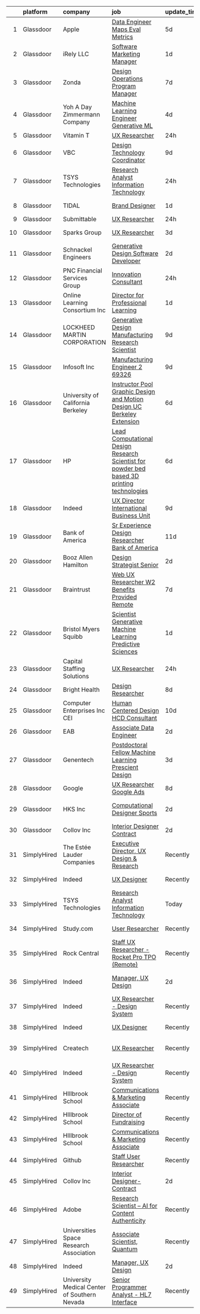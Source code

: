 

|    | platform    | company                                      | job                                                                                                                                                                                                                                                                                                                                                                                                                                                                                                                                                                                                                                                                                                                                                                                                                                                                                                                                                                                                                                                                                                                                                                                                                                                                                                                                                    | update_time   | location                  |
|---:|:------------|:---------------------------------------------|:-------------------------------------------------------------------------------------------------------------------------------------------------------------------------------------------------------------------------------------------------------------------------------------------------------------------------------------------------------------------------------------------------------------------------------------------------------------------------------------------------------------------------------------------------------------------------------------------------------------------------------------------------------------------------------------------------------------------------------------------------------------------------------------------------------------------------------------------------------------------------------------------------------------------------------------------------------------------------------------------------------------------------------------------------------------------------------------------------------------------------------------------------------------------------------------------------------------------------------------------------------------------------------------------------------------------------------------------------------|:--------------|:--------------------------|
|  1 | Glassdoor   | Apple                                        | [Data Engineer  Maps Eval Metrics](https://www.glassdoor.com/partner/jobListing.htm?pos=105&ao=1110586&s=58&guid=00000181e1bdaaf680bae2734b1641b7&src=GD_JOB_AD&t=SR&vt=w&cs=1_5abf1d10&cb=1657349713008&jobListingId=1007981077197&cpc=8795CF9063CD573D&jrtk=3-0-1g7grrap6h4ev801-1g7grraplgahd800-fcb89ba8530a05ad--6NYlbfkN0BvKrLyj5gPmtZO9T8euul8TCxuuKNOtzRJOomxnwSEodTz2Bc-sPZlt2Zgji_QUXGcPDDC0toIwkjjSX4pmKJQPu1bsxKDITU5WKNSEn6ePegREADGpDVQMOY6z2KDoUqo20z9hSaLPtO1Exw88_J7LYEFvcBranYEI5WZgpK7ozekwM--CK5RJNOFjIrhv15kBxVLGP2O7HCJWjx_0Wv--_g5Db7w5tqFobqFxc7EOVQmHDaGoAOfHk6CX0RIjIMzI4JiPL8aSTuj1rnZWH8etmY508mIDqO_WNKa6ljgshZhUce46p0DvgqtsiRaTL2PymRUwHwace-Cl9Z0By9EGCOCEML0Exk_wIIdjl2RlbG6Hn7ALg-Z3nXqkyu08Er1kRh8FFVVfLBRyjhR9A4eaXoWvR4Z-3X1vdXzFt8l1xkpxaPrNv21PIwBULNnWLYJLWulIm-zKJvkdj_sFisQKWVDkIGYymedf75-pYOVZ4Ekq3rbL4BG27Pjl0oJP1bw-msdBa4-fUznfX1DlssevULRmTurMXS1VfVEJ3cVOaIBDd6m126qEfWADucNiJZkYPE1FT0Xb267czPNTff-W2EGG3dIPTOd_bI0za_9bE-J-hWn9Ti2CWSv8fyR9-CP4LolLY4viOgiQC2UiaYSm-XixrRRj_vCn-ti3K8S9p9HLWjFr1vNxhOwox598hHx9Jci12kqTgjGVcY4gItlW0Cg7150Ca8paA8kMCt-AUKR_kvAQK-JfryTUq4RwEIwQj-7gNlDr141Fje8kLcGAKpkYPjTgT_OSrDK67ZnK5OSib9pRruK2dAgtk3qM9pMiRqEzpO_Bey2D6Fp9k4WzfB4ZZeKuopuQl9QnFLTcMYLqKkJ7RmCE88PG0cvt0UC1O7RjoKmKR3xbWq02U2_VU_2q5vEqRojxOW9-d9bOXUxjd8SrydnNU86_3hjSJwPnx027p6V-fSwc0Qj_hG2) | 5d            | Cupertino, CA             |
|  2 | Glassdoor   | iRely  LLC                                   | [Software Marketing Manager](https://www.glassdoor.com/partner/jobListing.htm?pos=126&ao=1136043&s=58&guid=00000181e1bdaaf680bae2734b1641b7&src=GD_JOB_AD&t=SR&vt=w&ea=1&cs=1_ad7f47b0&cb=1657349713010&jobListingId=1007990722879&jrtk=3-0-1g7grrap6h4ev801-1g7grraplgahd800-3168b8902983ba06-)                                                                                                                                                                                                                                                                                                                                                                                                                                                                                                                                                                                                                                                                                                                                                                                                                                                                                                                                                                                                                                                       | 1d            | Remote                    |
|  3 | Glassdoor   | Zonda                                        | [Design Operations Program Manager](https://www.glassdoor.com/partner/jobListing.htm?pos=118&ao=1136043&s=58&guid=00000181e1bdaaf680bae2734b1641b7&src=GD_JOB_AD&t=SR&vt=w&cs=1_49420d78&cb=1657349713010&jobListingId=1007976317022&jrtk=3-0-1g7grrap6h4ev801-1g7grraplgahd800-cc6e416245957c2f-)                                                                                                                                                                                                                                                                                                                                                                                                                                                                                                                                                                                                                                                                                                                                                                                                                                                                                                                                                                                                                                                     | 7d            | Remote                    |
|  4 | Glassdoor   | Yoh  A Day   Zimmermann Company              | [Machine Learning Engineer    Generative ML ](https://www.glassdoor.com/partner/jobListing.htm?pos=103&ao=1110586&s=58&guid=00000181e1bdaaf680bae2734b1641b7&src=GD_JOB_AD&t=SR&vt=w&ea=1&cs=1_a35e1d7e&cb=1657349713008&jobListingId=1007982759644&cpc=1120CD366D53BFD9&jrtk=3-0-1g7grrap6h4ev801-1g7grraplgahd800-3ef156ec08f33186--6NYlbfkN0Ae6Qmv8rNb3d5rEsMPL_plhvilYeiJERi7JqghURwQ9bq2mHgMGRGPHap0kt02TPhHoArRrIPDXB0Fm3NSxLJwWlAXpSoHydXD7YYEjQfYp-wt_j4lfGDfKIbzND_9EtD4wiBxpi_5Fu1gPRC5CvPWqwejtozptTMLVK4J_uv5kUAtnlLbzUmWWGDHIzyIGuLy4eCvRkoXvolnJ9qJ3JaVbUFz2bSxOX5uJWGBljXxQauP4ZhcJdSW_RaXdDa9nKk43i9EwsMJnqqVEel6vpOUApV0k3z87aJ_C_tipP-9BQN2AnouM6gVo-BCdvIp9NLat9nTD9cp_Psc-xrzr2hidjyEA00WFbExb8QBbqsqQi2sj9OEqcjjNmYZfLxYLw1AddQr7V8aWculnR3kwjyac3-6CFk9_7r25gKuFN6FpzIFMKjrC0faVermCEPcPahadJ7d6YcirPwbeKlg-QGtSYVujsBPNelEphdw_qQhdw%3D%3D)                                                                                                                                                                                                                                                                                                                                                                                                                                                                                     | 4d            | Mountain View, CA         |
|  5 | Glassdoor   | Vitamin T                                    | [UX Researcher](https://www.glassdoor.com/partner/jobListing.htm?pos=109&ao=1110586&s=58&guid=00000181e1bdaaf680bae2734b1641b7&src=GD_JOB_AD&t=SR&vt=w&cs=1_d592eef8&cb=1657349713009&jobListingId=1007993535387&cpc=FAE5E775D180B2FB&jrtk=3-0-1g7grrap6h4ev801-1g7grraplgahd800-75eb2e41dd0179eb--6NYlbfkN0DMrcEu7yrtATojKJA7cEzGQ3FdRGWLh0CZQInL4ECGI6k5tN82kdM0OKoro5eXmjrSd77bGdG0XELo3k5zguCVdah9zJ6zAF_RIu_xJ84zIrJpj20InH_HkRmxilEXVaHyllPhFutrNoqZZIQVpzJWQirqlCtwCPvF5Yn6o8UIDmPqeqDj60ND4XM5150jUDMmHZCzd-K81Y41cA4hvCqV8g0tDxMeVWvC32uy1U2ZYjILxrhuYeIFkimCKiu3IS4rjGQyp3YyClWj677EcY1YmCcO7b_aM3U7MexAdlBfylaHxlmvHCEwP5KIJCPeOjSJw1-1jI22tFCW9FIoz6Gt8aTs7nZjPI9bfETDuh7zgZHxxRncQwhWbiVVhrqfDIMqpZU-gLXUxKWk6sYvBV9pJf4vQLrcVsZEGYPT_rGCjCUdCK-subOejdMpqaCF1vQhXtOg3AHKfkpxpIDRaAgsKbitMGeUDlI%3D)                                                                                                                                                                                                                                                                                                                                                                                                                                                                                                                                      | 24h           | Remote                    |
|  6 | Glassdoor   | VBC                                          | [Design Technology Coordinator](https://www.glassdoor.com/partner/jobListing.htm?pos=101&ao=1110586&s=58&guid=00000181e1bdaaf680bae2734b1641b7&src=GD_JOB_AD&t=SR&vt=w&ea=1&cs=1_eef89b3f&cb=1657349713007&jobListingId=1007970642019&cpc=26B83D24F6935211&jrtk=3-0-1g7grrap6h4ev801-1g7grraplgahd800-2bb5b58a7f8e7506--6NYlbfkN0BK9GXDcakwdiqmeo8o-2GvkYnmPkq7xevAHdeF_847qkpPJo8-WyfGh_giHb_Wt2yjNfQYJNopcViEF-9zjUiJF5BFIGFCUJqw3rkUFe2234TNPtBQ_WR5HFZce2D3QyvocDCva0SFX-og887d_WtWl4s9_NycewkQ-UQSG7iO-udRttHvQess_MEMn5Xl5u7t8aqqiqYK_fU6CsIs5mNPQVtoe4EGd4doECF0EZnSb7csTWERAQe9hOarY8DgdfDC9jtiKK4Hz7BYAURwI4atak9xEo4G-uD1583iGJcal9s3cMPvt67DOSH1qgnWtZMPi7zkUY1RZ9y5O26ibVSgNsHvmYgDTtfUtEmmiMD6MMGgVU9FkF4TgZNoGY95qaCbTuDuofovCtXJQGUUwQ_mVQgIFjYAQU7SN1xutnzIBgLvQvRYfV5ZAAyaF82uDaCbCPr4KuFefv9Nkm9ZQX4XhT0U8-diuiiTXTYtlSuQrw%3D%3D)                                                                                                                                                                                                                                                                                                                                                                                                                                                                                                   | 9d            | Somerville, MA            |
|  7 | Glassdoor   | TSYS Technologies                            | [Research Analyst Information Technology](https://www.glassdoor.com/partner/jobListing.htm?pos=116&ao=1136043&s=58&guid=00000181e1bdaaf680bae2734b1641b7&src=GD_JOB_AD&t=SR&vt=w&ea=1&cs=1_176a9e1e&cb=1657349713010&jobListingId=1007993220185&jrtk=3-0-1g7grrap6h4ev801-1g7grraplgahd800-8195113d45edb222-)                                                                                                                                                                                                                                                                                                                                                                                                                                                                                                                                                                                                                                                                                                                                                                                                                                                                                                                                                                                                                                          | 24h           | Remote                    |
|  8 | Glassdoor   | TIDAL                                        | [Brand Designer](https://www.glassdoor.com/partner/jobListing.htm?pos=112&ao=1136043&s=58&guid=00000181e1bdaaf680bae2734b1641b7&src=GD_JOB_AD&t=SR&vt=w&cs=1_064981f3&cb=1657349713009&jobListingId=1007991684188&jrtk=3-0-1g7grrap6h4ev801-1g7grraplgahd800-34481a920c14f864-)                                                                                                                                                                                                                                                                                                                                                                                                                                                                                                                                                                                                                                                                                                                                                                                                                                                                                                                                                                                                                                                                        | 1d            | New York, NY              |
|  9 | Glassdoor   | Submittable                                  | [UX Researcher](https://www.glassdoor.com/partner/jobListing.htm?pos=122&ao=1136043&s=58&guid=00000181e1bdaaf680bae2734b1641b7&src=GD_JOB_AD&t=SR&vt=w&ea=1&cs=1_4040fd33&cb=1657349713010&jobListingId=1007993442615&jrtk=3-0-1g7grrap6h4ev801-1g7grraplgahd800-8cd501cda198a0c3-)                                                                                                                                                                                                                                                                                                                                                                                                                                                                                                                                                                                                                                                                                                                                                                                                                                                                                                                                                                                                                                                                    | 24h           | Seattle, WA               |
| 10 | Glassdoor   | Sparks Group                                 | [UX Researcher](https://www.glassdoor.com/partner/jobListing.htm?pos=108&ao=1110586&s=58&guid=00000181e1bdaaf680bae2734b1641b7&src=GD_JOB_AD&t=SR&vt=w&cs=1_edd311c7&cb=1657349713008&jobListingId=1007984907914&cpc=8795CF9063CD573D&jrtk=3-0-1g7grrap6h4ev801-1g7grraplgahd800-5fcf4f3adbd2dde6--6NYlbfkN0CVbIAoVGlVV0muHIzlWY31dYj5hrVkKa7qBWZ-hZn3g-zWnitpxah_RyLopvrEJPKEAMPXU9HMaaznMboaU57EgIZ4PnTg86qkz2sb_qr61-hxgd5GHUyOVQyhDsvJUk2mz3-q3Uja_iyoQQtY7kKlUFeDf_Szm3rMJaHxxOWdU0OpNKQWcK1B8_vuH86rKQSz6pmaZGEM2fDiktsul2pcoEtk2JlQiVIukJEy5CGztKZrnx6kgGw_YEOvzw7n_h-Zwhj2p1lmElRWN1ferg5VKrQ_uMoFOUe4_99Y21XveKgNGr0OslnTpNm7Ck-COi_HfECnYvqwzvZczBaa3eeriI_eIT8R5dYEV2990kYdnO5C3FoT_7LQ4YitnZzIsHcQf2H4bPTVKAxpGmIgI-Sv5Qbgr5mzOEjee5XKFbxNj6HpkvDihUuKu6vE3Qcl4S8ylRLSVhLUpkRIMsxFMmorhgBr-QIKFCOnbbaJbGIA6djDsTtMRu-CmSLyeZsevgs%3D)                                                                                                                                                                                                                                                                                                                                                                                                                                                                                                      | 3d            | Rockville, MD             |
| 11 | Glassdoor   | Schnackel Engineers                          | [Generative Design Software Developer](https://www.glassdoor.com/partner/jobListing.htm?pos=102&ao=1110586&s=58&guid=00000181e1bdaaf680bae2734b1641b7&src=GD_JOB_AD&t=SR&vt=w&ea=1&cs=1_da8d9e08&cb=1657349713008&jobListingId=1007987458836&cpc=BAEB662971763A76&jrtk=3-0-1g7grrap6h4ev801-1g7grraplgahd800-7e547bc3bbec425b--6NYlbfkN0BrTPNwjDoELvBVia9gkET74rNEsU_fi4RRK14NiMbuskwBmYiUl43ITcLe-zL9azDC2bpr2SCa5atbsWtVarJGFgRc_UdXsaXv9eSq5MhWIbYHXS2iNjxtl57jP_-YbQkWhoL7t-RZsYxZUoCrAWVDMEXxgRFdx9CQTy9-cnfIsIM4DpLEIpgy2J1BXSAbDoY-kjytC4-lqVWpkAllkW9SjUF7oMwv1qsSwvJmP11FCoE6QBPUAJ1nrCXSyTFd-Sar8jVAU7bPHPLvPWZWec1wtKVZmtRWa0jg0kV7vQvfdoeSQ93s2R_GKqrW9n07_5G9-7jFmnjeaRDn5zSqLG-wJI_-AMqiBuvUdcfwlub5-yGyd-ye5__vr-kG-zmpTThgCKHbJgQpWViPc0HWYDkWhHWXDZp8MfzO58q9WGGIPH_8a7cZXnP4t4-7Ef-TeBlY4DC0km8nkG7hhkg2oqnQ3us3VVNNwXnskLolfna3HNoy0F0dic-IE-JAV0mSVHtmQo_KsBbEaA%3D%3D)                                                                                                                                                                                                                                                                                                                                                                                                                                                            | 2d            | Omaha, NE                 |
| 12 | Glassdoor   | PNC Financial Services Group                 | [Innovation Consultant](https://www.glassdoor.com/partner/jobListing.htm?pos=117&ao=1136043&s=58&guid=00000181e1bdaaf680bae2734b1641b7&src=GD_JOB_AD&t=SR&vt=w&cs=1_eec0b70e&cb=1657349713010&jobListingId=1007993895260&jrtk=3-0-1g7grrap6h4ev801-1g7grraplgahd800-2ad32cf42f2e637e-)                                                                                                                                                                                                                                                                                                                                                                                                                                                                                                                                                                                                                                                                                                                                                                                                                                                                                                                                                                                                                                                                 | 24h           | Pittsburgh, PA            |
| 13 | Glassdoor   | Online Learning Consortium Inc               | [Director for Professional Learning](https://www.glassdoor.com/partner/jobListing.htm?pos=119&ao=1136043&s=58&guid=00000181e1bdaaf680bae2734b1641b7&src=GD_JOB_AD&t=SR&vt=w&ea=1&cs=1_b0afad99&cb=1657349713010&jobListingId=1007991135591&jrtk=3-0-1g7grrap6h4ev801-1g7grraplgahd800-71cbe51e9961e1b8-)                                                                                                                                                                                                                                                                                                                                                                                                                                                                                                                                                                                                                                                                                                                                                                                                                                                                                                                                                                                                                                               | 1d            | Boston, MA                |
| 14 | Glassdoor   | LOCKHEED MARTIN CORPORATION                  | [Generative Design   Manufacturing Research Scientist](https://www.glassdoor.com/partner/jobListing.htm?pos=113&ao=1136043&s=58&guid=00000181e1bdaaf680bae2734b1641b7&src=GD_JOB_AD&t=SR&vt=w&cs=1_dd8a52bb&cb=1657349713009&jobListingId=1007971993276&jrtk=3-0-1g7grrap6h4ev801-1g7grraplgahd800-5830dfb3cb1cb712-)                                                                                                                                                                                                                                                                                                                                                                                                                                                                                                                                                                                                                                                                                                                                                                                                                                                                                                                                                                                                                                  | 9d            | Billerica, MA             |
| 15 | Glassdoor   | Infosoft  Inc                                | [Manufacturing Engineer 2  69326](https://www.glassdoor.com/partner/jobListing.htm?pos=130&ao=1136043&s=58&guid=00000181e1bdaaf680bae2734b1641b7&src=GD_JOB_AD&t=SR&vt=w&ea=1&cs=1_b69e4005&cb=1657349713011&jobListingId=1007971096054&jrtk=3-0-1g7grrap6h4ev801-1g7grraplgahd800-05b70dd7c2898fd6-)                                                                                                                                                                                                                                                                                                                                                                                                                                                                                                                                                                                                                                                                                                                                                                                                                                                                                                                                                                                                                                                  | 9d            | Painted Post, NY          |
| 16 | Glassdoor   | University of California Berkeley            | [Instructor Pool Graphic Design and Motion Design UC Berkeley Extension](https://www.glassdoor.com/partner/jobListing.htm?pos=123&ao=1136043&s=58&guid=00000181e1bdaaf680bae2734b1641b7&src=GD_JOB_AD&t=SR&vt=w&cs=1_cca2bd97&cb=1657349713010&jobListingId=1007978484355&jrtk=3-0-1g7grrap6h4ev801-1g7grraplgahd800-f40628e4867d1fed-)                                                                                                                                                                                                                                                                                                                                                                                                                                                                                                                                                                                                                                                                                                                                                                                                                                                                                                                                                                                                                | 6d            | Berkeley, CA              |
| 17 | Glassdoor   | HP                                           | [Lead Computational Design Research Scientist for powder bed based 3D printing technologies](https://www.glassdoor.com/partner/jobListing.htm?pos=121&ao=1136043&s=58&guid=00000181e1bdaaf680bae2734b1641b7&src=GD_JOB_AD&t=SR&vt=w&cs=1_3ad71fe4&cb=1657349713010&jobListingId=1007978743204&jrtk=3-0-1g7grrap6h4ev801-1g7grraplgahd800-a8b2e6b1c22bb5da-)                                                                                                                                                                                                                                                                                                                                                                                                                                                                                                                                                                                                                                                                                                                                                                                                                                                                                                                                                                                            | 6d            | Palo Alto, CA             |
| 18 | Glassdoor   | Indeed                                       | [UX Director   International Business Unit](https://www.glassdoor.com/partner/jobListing.htm?pos=104&ao=1110586&s=58&guid=00000181e1bdaaf680bae2734b1641b7&src=GD_JOB_AD&t=SR&vt=w&cs=1_f08df8ee&cb=1657349713008&jobListingId=1007971205893&cpc=1CBFC3E34E2A31FF&jrtk=3-0-1g7grrap6h4ev801-1g7grraplgahd800-8bdda3467dc467eb--6NYlbfkN0CiRNM7CVr8YueLFKlzwbFWI0o7IjV438l4sVrvKZ0flpURU_mqoI8EbsK64YRr3OCR3l7QVb8xZpFynF8Nt9Rjau42MxCv-igPg2W-LwOaJbGQh835XDZSidQZ6aGSggM0GV9TF6bHichpTS0H4_p_GBbi4ppEj56w-cjWmyNno5uVYRfupttyaBli_cJKdftGv4MVlmYDpEIObCd5rA20JJ_LNkYTPwiw7bTPguszBYVqrhy9gfgNvvehl2K4YWPxHQepMpIojkxei9rg6JkF6EYRIokh6xYEJKyLgCJkH2HGeDrSJavh2PVMN4c5EENLxfAPpSlzCbTgzSeMqA2pfW4Ucp-ABZSoLI9dmIKwHO0p85a7f7YHSq41ZoI7OHvZ1XkQN3t90AEH1MdyGhOtrKFgGcRX5td1Ak_n1uVJvP85LbHlzClIF6tac1JtNpDXsmaNo7uweHbL9Efc3TTj6c9KwWhjbjs_B5aJhTt6IRnLjIQWAs3CvofhULt2SS1w-SQt1pb0rCbqDTIkcjw4)                                                                                                                                                                                                                                                                                                                                                                                                                                                        | 9d            | Austin, TX                |
| 19 | Glassdoor   | Bank of America                              | [Sr  Experience Design Researcher  Bank of America](https://www.glassdoor.com/partner/jobListing.htm?pos=128&ao=1136043&s=58&guid=00000181e1bdaaf680bae2734b1641b7&src=GD_JOB_AD&t=SR&vt=w&cs=1_9788fcca&cb=1657349713010&jobListingId=1007966429703&jrtk=3-0-1g7grrap6h4ev801-1g7grraplgahd800-02ddd629686c10de-)                                                                                                                                                                                                                                                                                                                                                                                                                                                                                                                                                                                                                                                                                                                                                                                                                                                                                                                                                                                                                                     | 11d           | Charlotte, NC             |
| 20 | Glassdoor   | Booz Allen Hamilton                          | [Design Strategist  Senior](https://www.glassdoor.com/partner/jobListing.htm?pos=114&ao=1136043&s=58&guid=00000181e1bdaaf680bae2734b1641b7&src=GD_JOB_AD&t=SR&vt=w&cs=1_1c5a37e9&cb=1657349713009&jobListingId=1007987833943&jrtk=3-0-1g7grrap6h4ev801-1g7grraplgahd800-44976cdd31c80954-)                                                                                                                                                                                                                                                                                                                                                                                                                                                                                                                                                                                                                                                                                                                                                                                                                                                                                                                                                                                                                                                             | 2d            | McLean, VA                |
| 21 | Glassdoor   | Braintrust                                   | [Web UX Researcher    W2   Benefits Provided    Remote ](https://www.glassdoor.com/partner/jobListing.htm?pos=120&ao=1136043&s=58&guid=00000181e1bdaaf680bae2734b1641b7&src=GD_JOB_AD&t=SR&vt=w&cs=1_8060943a&cb=1657349713010&jobListingId=1007977522233&jrtk=3-0-1g7grrap6h4ev801-1g7grraplgahd800-c5330b095f7f7454-)                                                                                                                                                                                                                                                                                                                                                                                                                                                                                                                                                                                                                                                                                                                                                                                                                                                                                                                                                                                                                                | 7d            | San Francisco, CA         |
| 22 | Glassdoor   | Bristol Myers Squibb                         | [Scientist  Generative Machine Learning  Predictive Sciences](https://www.glassdoor.com/partner/jobListing.htm?pos=106&ao=1110586&s=58&guid=00000181e1bdaaf680bae2734b1641b7&src=GD_JOB_AD&t=SR&vt=w&cs=1_9cb91285&cb=1657349713008&jobListingId=1007989881754&cpc=AC285F3A3ECA6BB0&jrtk=3-0-1g7grrap6h4ev801-1g7grraplgahd800-5be7526df25b85ed--6NYlbfkN0C8DhssTksZ4tAWhh8LVIFF2qionQVVpONm6qYGpiaOiSpwvtn5hOcEfz0jHcZaPShA9l_8V-c4J407S9czOb3PUPu1cp9ZCzZkSuL0XPeDQwrsQ1fB7jpPbbPiyE3bB7sA0v45ymq_qEBByd6r2T8pgHx5lZMVyxrFUNtvAuaanZf9ch08WTuc113h85DvOLtlUB9YnVzhJllllTXdy0qY84cjQDKEcLtmgYkqoYTmtT_UFlYPcxEGC8JGA0jgBgVoddZP_ZYoC8JJDsNfEuJ8buNQqXRu9v0ebhoas9fcCC5Wl2XMIVLN7nza_b03p__mffdSfr2ckKibpxZeu_qjcWmIKq_q_c-weiC4apZ-Sn6Ge4pGs2TDf4f7hp4ZRb8CdU9fFGn_nAL7bBG5k_po9m6ULcxj3qrjyL-XbJZBJs9q2zjy95_tjagWih769zpbukde35kwiNYQcC6zmfT-HO3uzzfIWfY3Va8FnfsqweY3k6JdP7ffbmYJYAsRCaXaKGwThsDNGRm1vC0rj8h2ysGoBoUjmIL8DQNTNbEMH7AT2jitlQVXN-WVpWGu7D82xS-XZDgWonAnlRzuTIgjro97dXsfZ1BYykBfC1aJ1v7D16pCqeZCcqatpI0WXM_x6mXHs6uHzYhhwPFfjzi6VgjZjzOcNcrVCgzr9PMwYnjiFeY3C5yg9vGDVY86jgMBhMgv8-MRYsLQopZ9r-VuUluEBaQw0nk%3D)                                                                                                                                                                                                                        | 1d            | San Diego, CA             |
| 23 | Glassdoor   | Capital Staffing Solutions                   | [UX Researcher](https://www.glassdoor.com/partner/jobListing.htm?pos=110&ao=1110586&s=58&guid=00000181e1bdaaf680bae2734b1641b7&src=GD_JOB_AD&t=SR&vt=w&ea=1&cs=1_f00390b4&cb=1657349713009&jobListingId=1007993144478&cpc=9908D8D4413DBB8A&jrtk=3-0-1g7grrap6h4ev801-1g7grraplgahd800-856858a58c13c322--6NYlbfkN0AHXq2vAVwR3IH7wgnTMdWCa3HguypIXx0DFudX-u0zu6XSU0N9gDGCMsnO9yvyAfMBgT2Vt2uKUkI1eG-fYyZN0ReTs5RXO8qKh8wrxP1lsnYYSkIFAvWRR8FHrvRILP9tYTZX17McGkr3cK_D3b3lb8vnoB9PdDEUDS54pQbh40Dju7-w-VtKMhH9Qj5qsmdXn89dn4ZQMAiADINplDyaezNIwd4Om5PmzVpat0PT1roe0XpggjWI4jUVALAziyAPromnyCs4jczuM_5mZg82BDZITtNY7YBAxlrRiiUGNx7AgOiIK8N0fsrDlsr1uO_uwH6tEKdNKCzzZoBEdEP6NasTtfGc2PI6m8uL0ohdX_U3b_nhedYswytdELNmXyjQjIzyFq5OkhV2PVrcA3h0gk43HZYSrQaJj76Grb_DQsApmGR02cnq7WfvwHCBQS9gAxFURr7MQ-3bpiQD3tX1s5layi9miv_wJiJTA7xXkUPWKuEZcA33QXFuydX-SozCYpZuaZwEZw%3D%3D)                                                                                                                                                                                                                                                                                                                                                                                                                                                                                   | 24h           | Burlingame, CA            |
| 24 | Glassdoor   | Bright Health                                | [Design Researcher](https://www.glassdoor.com/partner/jobListing.htm?pos=124&ao=1136043&s=58&guid=00000181e1bdaaf680bae2734b1641b7&src=GD_JOB_AD&t=SR&vt=w&ea=1&cs=1_a81b9b16&cb=1657349713010&jobListingId=1007973280609&jrtk=3-0-1g7grrap6h4ev801-1g7grraplgahd800-ce710223f4be351c-)                                                                                                                                                                                                                                                                                                                                                                                                                                                                                                                                                                                                                                                                                                                                                                                                                                                                                                                                                                                                                                                                | 8d            | Austin, TX                |
| 25 | Glassdoor   | Computer Enterprises  Inc   CEI              | [Human Centered Design  HCD  Consultant](https://www.glassdoor.com/partner/jobListing.htm?pos=107&ao=1110586&s=58&guid=00000181e1bdaaf680bae2734b1641b7&src=GD_JOB_AD&t=SR&vt=w&ea=1&cs=1_91c9d501&cb=1657349713009&jobListingId=1007968535526&cpc=C4A69CCDBB3B9599&jrtk=3-0-1g7grrap6h4ev801-1g7grraplgahd800-def89c390d6f5422--6NYlbfkN0AVVnl_N3xmP3MApcGA3sr6MLnz8P423WWILI1WvbjE8Ry71v-lom9NKs8rBQiPPSd_lwDojoCgmbORjvElkJw8NX89Sh_BjJah9SKZCsQWS3uI8nih6vwF2eJ5GS_wJfsDO5IUBkFwok2v6x4ocmxI51CY5Rzx3MrVUasKNbGYC2BGIVrZUGNbqgJ8T1py9l2NEd1lsAxjpT4eV_mYWlqqKy6fBbnhFrEL2O-7LQUtQdCAiHaGZ1AIeBwtqXVMDlOIx9eaxWVBe7IFYsUguopHCe-GwoisCpWYcA9QkVZYzsiKIvrxLSCNM3EgyfZSc2wIMzR3KBctepSzPI6TjPbmavy3pu6y2bAWOsjlTLBOyt9DF9EFSXd9dRpuxlxZvAXyp5l89mqzYbBIePbj1T9Gnm6gfYMbMCKKz_kHrkIuhr5oXaSdz8rJ9m2jseJ-ObAcMmcFZXXLtAxs9H1GlZcADolyYB_MSepvjOvkyvgBTLoTqc64WSRBQSylecb8LyWl9kADWvWgx2PqHpQ2Ll1IywJQP_mYLDs%3D)                                                                                                                                                                                                                                                                                                                                                                                                                                        | 10d           | Remote                    |
| 26 | Glassdoor   | EAB                                          | [Associate Data Engineer](https://www.glassdoor.com/partner/jobListing.htm?pos=129&ao=1136043&s=58&guid=00000181e1bdaaf680bae2734b1641b7&src=GD_JOB_AD&t=SR&vt=w&cs=1_7e95e41d&cb=1657349713010&jobListingId=1007987430798&jrtk=3-0-1g7grrap6h4ev801-1g7grraplgahd800-65a1060564fdef46-)                                                                                                                                                                                                                                                                                                                                                                                                                                                                                                                                                                                                                                                                                                                                                                                                                                                                                                                                                                                                                                                               | 2d            | Remote                    |
| 27 | Glassdoor   | Genentech                                    | [Postdoctoral Fellow  Machine Learning   Prescient Design](https://www.glassdoor.com/partner/jobListing.htm?pos=127&ao=1136043&s=58&guid=00000181e1bdaaf680bae2734b1641b7&src=GD_JOB_AD&t=SR&vt=w&cs=1_5ae6ebf4&cb=1657349713010&jobListingId=1007985526184&jrtk=3-0-1g7grrap6h4ev801-1g7grraplgahd800-885676af5c7c5ed1-)                                                                                                                                                                                                                                                                                                                                                                                                                                                                                                                                                                                                                                                                                                                                                                                                                                                                                                                                                                                                                              | 3d            | New York, NY              |
| 28 | Glassdoor   | Google                                       | [UX Researcher  Google Ads](https://www.glassdoor.com/partner/jobListing.htm?pos=125&ao=1136043&s=58&guid=00000181e1bdaaf680bae2734b1641b7&src=GD_JOB_AD&t=SR&vt=w&cs=1_45ad98ed&cb=1657349713010&jobListingId=1007974018475&jrtk=3-0-1g7grrap6h4ev801-1g7grraplgahd800-d281596d2718dd41-)                                                                                                                                                                                                                                                                                                                                                                                                                                                                                                                                                                                                                                                                                                                                                                                                                                                                                                                                                                                                                                                             | 8d            | Austin, TX                |
| 29 | Glassdoor   | HKS  Inc                                     | [Computational Designer   Sports](https://www.glassdoor.com/partner/jobListing.htm?pos=115&ao=1136043&s=58&guid=00000181e1bdaaf680bae2734b1641b7&src=GD_JOB_AD&t=SR&vt=w&cs=1_48892688&cb=1657349713009&jobListingId=1007987975635&jrtk=3-0-1g7grrap6h4ev801-1g7grraplgahd800-d98b7e78996b43d8-)                                                                                                                                                                                                                                                                                                                                                                                                                                                                                                                                                                                                                                                                                                                                                                                                                                                                                                                                                                                                                                                       | 2d            | Los Angeles, CA           |
| 30 | Glassdoor   | Collov Inc                                   | [Interior Designer Contract](https://www.glassdoor.com/partner/jobListing.htm?pos=111&ao=1136043&s=58&guid=00000181e1bdaaf680bae2734b1641b7&src=GD_JOB_AD&t=SR&vt=w&ea=1&cs=1_492cc22c&cb=1657349713009&jobListingId=1007988370649&jrtk=3-0-1g7grrap6h4ev801-1g7grraplgahd800-4c05ee95f3caf0ce-)                                                                                                                                                                                                                                                                                                                                                                                                                                                                                                                                                                                                                                                                                                                                                                                                                                                                                                                                                                                                                                                       | 2d            | Remote                    |
| 31 | SimplyHired | The Estée Lauder Companies                   | [Executive Director, UX Design & Research](https://www.simplyhired.com/job/E7PUjnYhhyB7E2cz7lNonZZRjbMC_XK3EkxJJjc5IU8k4nDkd57lrg?q=generative+design)                                                                                                                                                                                                                                                                                                                                                                                                                                                                                                                                                                                                                                                                                                                                                                                                                                                                                                                                                                                                                                                                                                                                                                                                 | Recently      | New York, NY              |
| 32 | SimplyHired | Indeed                                       | [UX Designer](https://www.simplyhired.com/job/7GiZIE7D3Vdy_WwQaWJKRxT3iPyT6Rqzli4Zo5eTP3IEz4tsOt1bKA?q=generative+design)                                                                                                                                                                                                                                                                                                                                                                                                                                                                                                                                                                                                                                                                                                                                                                                                                                                                                                                                                                                                                                                                                                                                                                                                                              | Recently      | United States             |
| 33 | SimplyHired | TSYS Technologies                            | [Research Analyst Information Technology](https://www.simplyhired.com/job/1Xku72KXZ1K9u6Z0_TGq0b5nhySr9c7WiYe-b4u7wheWdBrrGv3gYQ?q=generative+design)                                                                                                                                                                                                                                                                                                                                                                                                                                                                                                                                                                                                                                                                                                                                                                                                                                                                                                                                                                                                                                                                                                                                                                                                  | Today         | Remote                    |
| 34 | SimplyHired | Study.com                                    | [User Researcher](https://www.simplyhired.com/job/xUS_b2SnKlSDeLp17-83WntA4NFRWCScNPAg6itVyV0lQxnknkYgLg?q=generative+design)                                                                                                                                                                                                                                                                                                                                                                                                                                                                                                                                                                                                                                                                                                                                                                                                                                                                                                                                                                                                                                                                                                                                                                                                                          | Recently      | Mountain View, CA         |
| 35 | SimplyHired | Rock Central                                 | [Staff UX Researcher - Rocket Pro TPO (Remote)](https://www.simplyhired.com/job/nDUtDb29njJ5xh76A8Kw5SratkT7-VTCb7SihdPVm5HTqKstwFOSSA?q=generative+design)                                                                                                                                                                                                                                                                                                                                                                                                                                                                                                                                                                                                                                                                                                                                                                                                                                                                                                                                                                                                                                                                                                                                                                                            | Recently      | Detroit, MI               |
| 36 | SimplyHired | Indeed                                       | [Manager, UX Design](https://www.simplyhired.com/job/A_W2h9BM3zXSrWJA2dC-xfXVZkYBxbJ46u2_rNgNkvvyIKb1_4Kqkg?q=generative+design)                                                                                                                                                                                                                                                                                                                                                                                                                                                                                                                                                                                                                                                                                                                                                                                                                                                                                                                                                                                                                                                                                                                                                                                                                       | 2d            | United States +1 location |
| 37 | SimplyHired | Indeed                                       | [UX Researcher - Design System](https://www.simplyhired.com/job/FqLi6Dh4L7108zoqpbIbl4R9ihOb6AetgY3ZuUCqvnGljX8MjEHJ7A?q=generative+design)                                                                                                                                                                                                                                                                                                                                                                                                                                                                                                                                                                                                                                                                                                                                                                                                                                                                                                                                                                                                                                                                                                                                                                                                            | Recently      | United States             |
| 38 | SimplyHired | Indeed                                       | [UX Designer](https://www.simplyhired.com/job/7GiZIE7D3Vdy_WwQaWJKRxT3iPyT6Rqzli4Zo5eTP3IEz4tsOt1bKA?q=generative+design)                                                                                                                                                                                                                                                                                                                                                                                                                                                                                                                                                                                                                                                                                                                                                                                                                                                                                                                                                                                                                                                                                                                                                                                                                              | Recently      | United States             |
| 39 | SimplyHired | Createch                                     | [UX Researcher](https://www.simplyhired.com/job/i7kHaMs_t4HJbJlYlCbNzuzUNip4IiMfa1iEYNfuICNgoGdDox8jZA?q=generative+design)                                                                                                                                                                                                                                                                                                                                                                                                                                                                                                                                                                                                                                                                                                                                                                                                                                                                                                                                                                                                                                                                                                                                                                                                                            | Recently      | San Francisco, CA         |
| 40 | SimplyHired | Indeed                                       | [UX Researcher - Design System](https://www.simplyhired.com/job/FqLi6Dh4L7108zoqpbIbl4R9ihOb6AetgY3ZuUCqvnGljX8MjEHJ7A?q=generative+design)                                                                                                                                                                                                                                                                                                                                                                                                                                                                                                                                                                                                                                                                                                                                                                                                                                                                                                                                                                                                                                                                                                                                                                                                            | Recently      | United States             |
| 41 | SimplyHired | HIllbrook School                             | [Communications & Marketing Associate](https://www.simplyhired.com/job/2MBebvIOj_Hp5gq3FFNayjvwoxn4Pb440_8DT_CXG_1WV2F-P3BN4Q?q=generative+design)                                                                                                                                                                                                                                                                                                                                                                                                                                                                                                                                                                                                                                                                                                                                                                                                                                                                                                                                                                                                                                                                                                                                                                                                     | Recently      | Los Gatos, CA             |
| 42 | SimplyHired | HIllbrook School                             | [Director of Fundraising](https://www.simplyhired.com/job/ENKUisqEPyXa1cUA81a4-YhdtzebfyE0gA8nVSY6VQ4HA2qzcaOKGg?q=generative+design)                                                                                                                                                                                                                                                                                                                                                                                                                                                                                                                                                                                                                                                                                                                                                                                                                                                                                                                                                                                                                                                                                                                                                                                                                  | Recently      | Los Gatos, CA             |
| 43 | SimplyHired | HIllbrook School                             | [Communications & Marketing Associate](https://www.simplyhired.com/job/2MBebvIOj_Hp5gq3FFNayjvwoxn4Pb440_8DT_CXG_1WV2F-P3BN4Q?q=generative+design)                                                                                                                                                                                                                                                                                                                                                                                                                                                                                                                                                                                                                                                                                                                                                                                                                                                                                                                                                                                                                                                                                                                                                                                                     | Recently      | Los Gatos, CA             |
| 44 | SimplyHired | Github                                       | [Staff User Researcher](https://www.simplyhired.com/job/6UWmn6MoXGkQmvdCIMvPMAxjXeQS-S8bpNJrblFk0f0OYNjL_-uyxg?q=generative+design)                                                                                                                                                                                                                                                                                                                                                                                                                                                                                                                                                                                                                                                                                                                                                                                                                                                                                                                                                                                                                                                                                                                                                                                                                    | Recently      | Remote                    |
| 45 | SimplyHired | Collov Inc                                   | [Interior Designer-Contract](https://www.simplyhired.com/job/BWulXfwm_DajYkRoVR_cHEZ0YAw0ZzUYn4k1ZR9ZbVk7SbJZhkaf0Q?q=generative+design)                                                                                                                                                                                                                                                                                                                                                                                                                                                                                                                                                                                                                                                                                                                                                                                                                                                                                                                                                                                                                                                                                                                                                                                                               | 2d            | Remote                    |
| 46 | SimplyHired | Adobe                                        | [Research Scientist – AI for Content Authenticity](https://www.simplyhired.com/job/sHB9V-ER0zPVYgbqHVudXt99S-g9K09ZGD1KyeFfKQG5rn1JaTWF8Q?q=generative+design)                                                                                                                                                                                                                                                                                                                                                                                                                                                                                                                                                                                                                                                                                                                                                                                                                                                                                                                                                                                                                                                                                                                                                                                         | Recently      | San Jose, CA              |
| 47 | SimplyHired | Universities Space Research Association      | [Associate Scientist, Quantum](https://www.simplyhired.com/job/A_kNwmPauICIfo5Qu5V7PVE0zdmhMpn6G33lWYk4RtzR6S2AfVqQ5A?q=generative+design)                                                                                                                                                                                                                                                                                                                                                                                                                                                                                                                                                                                                                                                                                                                                                                                                                                                                                                                                                                                                                                                                                                                                                                                                             | Recently      | Mountain View, CA         |
| 48 | SimplyHired | Indeed                                       | [Manager, UX Design](https://www.simplyhired.com/job/A_W2h9BM3zXSrWJA2dC-xfXVZkYBxbJ46u2_rNgNkvvyIKb1_4Kqkg?q=generative+design)                                                                                                                                                                                                                                                                                                                                                                                                                                                                                                                                                                                                                                                                                                                                                                                                                                                                                                                                                                                                                                                                                                                                                                                                                       | 2d            | United States             |
| 49 | SimplyHired | University Medical Center of Southern Nevada | [Senior Programmer Analyst - HL7 Interface](https://www.simplyhired.com/job/M_ovQGtbV9PrAINJP9DhbCjCIqhBclTiONFFUMpBzc_ek0m7u1saLg?q=generative+design)                                                                                                                                                                                                                                                                                                                                                                                                                                                                                                                                                                                                                                                                                                                                                                                                                                                                                                                                                                                                                                                                                                                                                                                                | Recently      | Nashville, TN             |